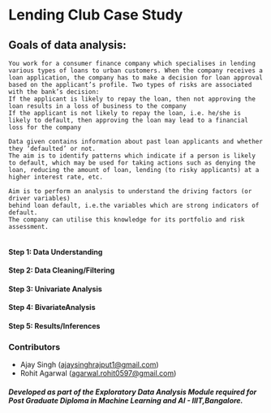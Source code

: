 # Lending Club Case Study

## Goals of data analysis:  

``` 
You work for a consumer finance company which specialises in lending various types of loans to urban customers. When the company receives a loan application, the company has to make a decision for loan approval based on the applicant’s profile. Two types of risks are associated with the bank’s decision:
If the applicant is likely to repay the loan, then not approving the loan results in a loss of business to the company
If the applicant is not likely to repay the loan, i.e. he/she is likely to default, then approving the loan may lead to a financial loss for the company

Data given contains information about past loan applicants and whether they ‘defaulted’ or not.
The aim is to identify patterns which indicate if a person is likely to default, which may be used for taking actions such as denying the loan, reducing the amount of loan, lending (to risky applicants) at a higher interest rate, etc.

Aim is to perform an analysis to understand the driving factors (or driver variables)
behind loan default, i.e.the variables which are strong indicators of default.  
The company can utilise this knowledge for its portfolio and risk assessment.


```

#### Step 1: Data Understanding
#### Step 2: Data Cleaning/Filtering
#### Step 3: Univariate Analysis
#### Step 4: BivariateAnalysis
#### Step 5: Results/Inferences   


### Contributors
- Ajay Singh (ajaysinghrajput1@gmail.com)
- Rohit Agarwal (agarwal.rohit0597@gmail.com)




##### Developed as part of the Exploratory Data Analysis Module required for Post Graduate Diploma in Machine Learning and AI - IIIT,Bangalore.
